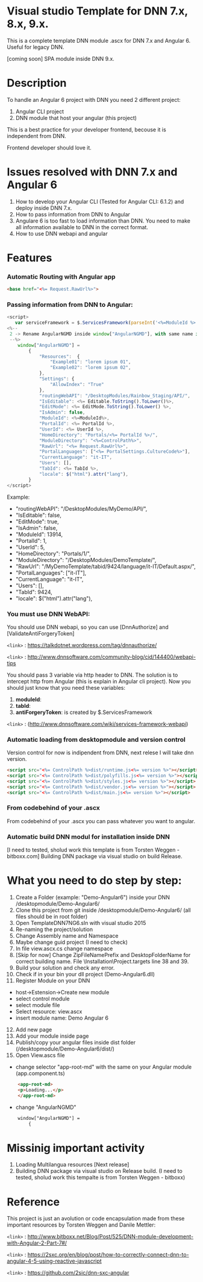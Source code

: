 # Visual studio Template for DNN 7.x, 8.x, 9.x.
This is a complete template DNN module .ascx for DNN 7.x and Angular 6. Useful for legacy DNN.

[coming soon] SPA module inside DNN 9.x.

# Description
To handle an Angular 6 project with DNN you need 2 different project:
1. Angular CLI project
2. DNN module that host your angular (this project)

This is a best practice for your developer frontend, becouse it is independent from DNN.

Frontend developer should love it.

# Issues resolved with DNN 7.x and Angular 6
1. How to develop your Angular CLI (Tested for Angular CLI: 6.1.2) and deploy inside DNN 7.x.
2. How to pass information from DNN to Angular
3. Angulare 6 is too fast to load information than DNN. You need to make all information available to DNN in the correct format.
4. How to use DNN webapi and angular

# Features
### Automatic Routing with Angular app

```html 
<base href="<%= Request.RawUrl%>">
```

### Passing information from DNN to Angular:

```javascript 
<script>
   var serviceFramework = $.ServicesFramework(parseInt('<%=ModuleId %>'));
<%-- 
 2 -> Rename AngularNGMD inside window["AngularNGMD"], with same name in dnncontext.service.ts
 --%>
    window["AngularNGMD"] =
        {
            "Resources":  {
                "Example01": "lorem ipsum 01",
                "Example02": "lorem ipsum 02",
            },
            "Settings": {
                "AllowIndex": "True"
            },
            "routingWebAPI": "/DesktopModules/Rainbow_Staging/API/",
            "IsEditable": <%= Editable.ToString().ToLower()%>,
            "EditMode": <%= EditMode.ToString().ToLower() %>,
            "IsAdmin": false,
            "ModuleId": <%=ModuleId%>,
            "PortalId": <%= PortalId %>,
            "UserId": <%= UserId %>,
            "HomeDirectory": "Portals/<%= PortalId %>/",
            "ModuleDirectory": "<%=ControlPath%>",
            "RawUrl": "<%= Request.RawUrl%>",
            "PortalLanguages": ["<%= PortalSettings.CultureCode%>"],
            "CurrentLanguage": "it-IT",
            "Users": [],
            "TabId": <%= TabId %>,
            "locale": $("html").attr("lang"),
        }
</script>
```

Example:
- "routingWebAPI": "/DesktopModules/MyDemo/API/",
- "IsEditable": false,
- "EditMode": true,
- "IsAdmin": false,
- "ModuleId": 13914,
- "PortalId": 1,
- "UserId": 5,
- "HomeDirectory": "Portals/1/",
- "ModuleDirectory": "/DesktopModules/DemoTemplate/",
- "RawUrl": "/MyDemoTemplate/tabid/9424/language/it-IT/Default.aspx/",
- "PortalLanguages": ["it-IT"],
- "CurrentLanguage": "it-IT",
- "Users": [],
- "TabId": 9424,
- "locale": $("html").attr("lang"),

### You must use DNN WebAPI:
You should use DNN webapi, so you can use [DnnAuthorize] and [ValidateAntiForgeryToken]

`<link>` : https://talkdotnet.wordpress.com/tag/dnnauthorize/

`<link>` : http://www.dnnsoftware.com/community-blog/cid/144400/webapi-tips

You should pass 3 variable via http header to DNN. The solution is to intercept http from Angular (this is explain in Angular cli project). Now you should just know that you need these variables:

1. **moduleId**:
2. **tabId**: 
3. **antiForgeryToken**: is created by $.ServicesFramework 

`<link>` : (http://www.dnnsoftware.com/wiki/services-framework-webapi)

### Automatic loading from desktopmodule and version control
Version control for now is indipendent from DNN, next relese I will take dnn version.


```html 
<script src="<%= ControlPath %>dist/runtime.js<%= version %>"></script>
<script src="<%= ControlPath %>dist/polyfills.js<%= version %>"></script>
<script src="<%= ControlPath %>dist/styles.js<%= version %>"></script>
<script src="<%= ControlPath %>dist/vendor.js<%= version %>"></script>
<script src="<%= ControlPath %>dist/main.js<%= version %>"></script>
```
### From codebehind of your .ascx
From codebehind of your .ascx you can pass whatever you want to angular.

### Automatic build DNN modul for installation inside DNN
[I need to tested, sholud work this template is from Torsten Weggen - bitboxx.com]
Building DNN package via visual studio on build Release. 


# What you need to do step by step:
1. Create a Folder (example: "Demo-Angular6") inside your DNN /desktopmodule/Demo-Angular6/
2. Clone this project from git inside /desktopmodule/Demo-Angular6/ (all files should be in root folder)
3. Open TemplateDNN7NG6.sln with visual studio 2015
4. Re-naming the project/solution
5. Change Assembly name and Namespace
6. Maybe change guid project (I need to check)
7. In file view.ascx.cs change namespace
8. [Skip for now] Change ZipFileNamePrefix and DesktopFolderName for correct building name. File \Installation\Project.targets line 38 and 39.
9. Build your solution and check any error.
10. Check if in your bin your dll project (Demo-Angular6.dll)
11. Register Module on your DNN
- host->Estension->Create new module
- select control module 
- select module file
- Select resource: view.ascx
- insert module name: Demo Angular 6
12. Add new page
13. Add your module inside page
14. Publish/copy your angular files inside dist folder (/desktopmodule/Demo-Angular6/dist/)
15. Open View.ascs file
- change selector "app-root-md" with the same on your Angular module (app.component.ts)

```html 
    <app-root-md>
    <p>Loading...</p>
    </app-root-md>
```

- change "AngularNGMD"

```html
    window["AngularNGMD"] =
        {
```

# Missinig important activity
1. Loading Multilangua resources [Next release]
2. Building DNN package via visual studio on Release build. (I need to tested, sholud work this tempalte is from Torsten Weggen - bitboxx)

# Reference
This project is just an avolution or code encapsulation made from these important resources by Torsten Weggen and Danile Mettler:

`<link>` : http://www.bitboxx.net/Blog/Post/525/DNN-module-development-with-Angular-2-Part-7#/

`<link>` : https://2sxc.org/en/blog/post/how-to-correctly-connect-dnn-to-angular-4-5-using-reactive-javascript

`<link>` : https://github.com/2sic/dnn-sxc-angular

